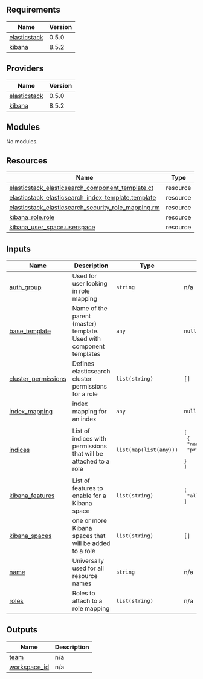 ## Requirements

| Name | Version |
|------|---------|
| <a name="requirement_elasticstack"></a> [elasticstack](#requirement\_elasticstack) | 0.5.0 |
| <a name="requirement_kibana"></a> [kibana](#requirement\_kibana) | 8.5.2 |

## Providers

| Name | Version |
|------|---------|
| <a name="provider_elasticstack"></a> [elasticstack](#provider\_elasticstack) | 0.5.0 |
| <a name="provider_kibana"></a> [kibana](#provider\_kibana) | 8.5.2 |

## Modules

No modules.

## Resources

| Name | Type |
|------|------|
| [elasticstack_elasticsearch_component_template.ct](https://registry.terraform.io/providers/elastic/elasticstack/0.5.0/docs/resources/elasticsearch_component_template) | resource |
| [elasticstack_elasticsearch_index_template.template](https://registry.terraform.io/providers/elastic/elasticstack/0.5.0/docs/resources/elasticsearch_index_template) | resource |
| [elasticstack_elasticsearch_security_role_mapping.rm](https://registry.terraform.io/providers/elastic/elasticstack/0.5.0/docs/resources/elasticsearch_security_role_mapping) | resource |
| [kibana_role.role](https://registry.terraform.io/providers/disaster37/kibana/8.5.2/docs/resources/role) | resource |
| [kibana_user_space.userspace](https://registry.terraform.io/providers/disaster37/kibana/8.5.2/docs/resources/user_space) | resource |

## Inputs

| Name | Description | Type | Default | Required |
|------|-------------|------|---------|:--------:|
| <a name="input_auth_group"></a> [auth\_group](#input\_auth\_group) | Used for user looking in role mapping | `string` | n/a | yes |
| <a name="input_base_template"></a> [base\_template](#input\_base\_template) | Name of the parent (master) template. Used with component templates | `any` | `null` | no |
| <a name="input_cluster_permissions"></a> [cluster\_permissions](#input\_cluster\_permissions) | Defines elasticsearch cluster permissions for a role | `list(string)` | `[]` | no |
| <a name="input_index_mapping"></a> [index\_mapping](#input\_index\_mapping) | index mapping for an index | `any` | `null` | no |
| <a name="input_indices"></a> [indices](#input\_indices) | List of indices with permissions that will be attached to a role | `list(map(list(any)))` | <pre>[<br>  {<br>    "names": [],<br>    "privileges": []<br>  }<br>]</pre> | no |
| <a name="input_kibana_features"></a> [kibana\_features](#input\_kibana\_features) | List of features to enable for a Kibana space | `list(string)` | <pre>[<br>  "all"<br>]</pre> | no |
| <a name="input_kibana_spaces"></a> [kibana\_spaces](#input\_kibana\_spaces) | one or more Kibana spaces that will be added to a role | `list(string)` | `[]` | no |
| <a name="input_name"></a> [name](#input\_name) | Universally used for all resource names | `string` | n/a | yes |
| <a name="input_roles"></a> [roles](#input\_roles) | Roles to attach to a role mapping | `list(string)` | n/a | yes |

## Outputs

| Name | Description |
|------|-------------|
| <a name="output_team"></a> [team](#output\_team) | n/a |
| <a name="output_workspace_id"></a> [workspace\_id](#output\_workspace\_id) | n/a |
